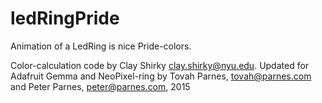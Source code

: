 # ledRingPride
Animation of a LedRing is nice Pride-colors. 

Color-calculation code by Clay Shirky <clay.shirky@nyu.edu>. 
Updated for Adafruit Gemma and NeoPixel-ring by Tovah Parnes, <tovah@parnes.com> and Peter Parnes, <peter@parnes.com>, 2015